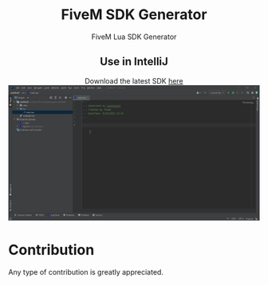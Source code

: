 <div align="center">
  
# FiveM SDK Generator
FiveM Lua SDK Generator
  
## Use in IntelliJ
Download the latest SDK [here](https://github.com/thoo0224/FivemSdkGenerator/releases/latest)
![](assets/intellij.gif)

</div>

# Contribution
Any type of contribution is greatly appreciated.
